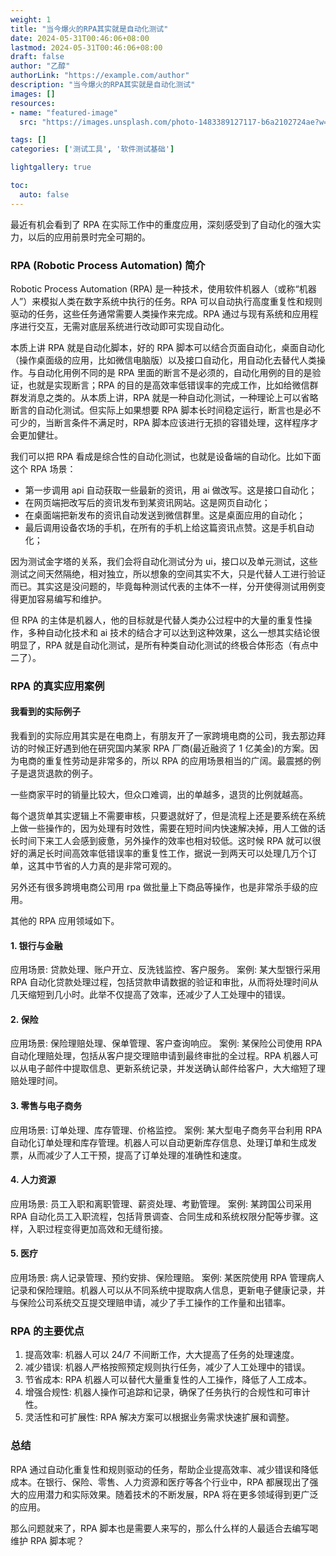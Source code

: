 ```yaml
---
weight: 1
title: "当今爆火的RPA其实就是自动化测试"
date: 2024-05-31T00:46:06+08:00
lastmod: 2024-05-31T00:46:06+08:00
draft: false
author: "乙醇"
authorLink: "https://example.com/author"
description: "当今爆火的RPA其实就是自动化测试"
images: []
resources:
- name: "featured-image"
  src: "https://images.unsplash.com/photo-1483389127117-b6a2102724ae?w=300"

tags: []
categories: ['测试工具', '软件测试基础']

lightgallery: true

toc:
  auto: false
---
```


最近有机会看到了 RPA 在实际工作中的重度应用，深刻感受到了自动化的强大实力，以后的应用前景时完全可期的。

### RPA (Robotic Process Automation) 简介

Robotic Process Automation (RPA) 是一种技术，使用软件机器人（或称“机器人”）来模拟人类在数字系统中执行的任务。RPA 可以自动执行高度重复性和规则驱动的任务，这些任务通常需要人类操作来完成。RPA 通过与现有系统和应用程序进行交互，无需对底层系统进行改动即可实现自动化。

本质上讲 RPA 就是自动化脚本，好的 RPA 脚本可以结合页面自动化，桌面自动化（操作桌面级的应用，比如微信电脑版）以及接口自动化，用自动化去替代人类操作。与自动化用例不同的是 RPA 里面的断言不是必须的，自动化用例的目的是验证，也就是实现断言；RPA 的目的是高效率低错误率的完成工作，比如给微信群群发消息之类的。从本质上讲，RPA 就是一种自动化测试，一种理论上可以省略断言的自动化测试。但实际上如果想要 RPA 脚本长时间稳定运行，断言也是必不可少的，当断言条件不满足时，RPA 脚本应该进行无损的容错处理，这样程序才会更加健壮。

我们可以把 RPA 看成是综合性的自动化测试，也就是设备端的自动化。比如下面这个 RPA 场景：

- 第一步调用 api 自动获取一些最新的资讯，用 ai 做改写。这是接口自动化；
- 在网页端把改写后的资讯发布到某资讯网站。这是网页自动化；
- 在桌面端把新发布的资讯自动发送到微信群里。这是桌面应用的自动化；
- 最后调用设备农场的手机，在所有的手机上给这篇资讯点赞。这是手机自动化；

因为测试金字塔的关系，我们会将自动化测试分为 ui，接口以及单元测试，这些测试之间天然隔绝，相对独立，所以想象的空间其实不大，只是代替人工进行验证而已。其实这是没问题的，毕竟每种测试代表的主体不一样，分开使得测试用例变得更加容易编写和维护。

但 RPA 的主体是机器人，他的目标就是代替人类办公过程中的大量的重复性操作，多种自动化技术和 ai 技术的结合才可以达到这种效果，这么一想其实结论很明显了，RPA 就是自动化测试，是所有种类自动化测试的终极合体形态（有点中二了）。

### RPA 的真实应用案例

#### 我看到的实际例子

我看到的实际应用其实是在电商上，有朋友开了一家跨境电商的公司，我去那边拜访的时候正好遇到他在研究国内某家 RPA 厂商(最近融资了 1 亿美金)的方案。因为电商的重复性劳动是非常多的，所以 RPA 的应用场景相当的广阔。最震撼的例子是退货退款的例子。

一些商家平时的销量比较大，但众口难调，出的单越多，退货的比例就越高。

每个退货单其实逻辑上不需要审核，只要退就好了，但是流程上还是要系统在系统上做一些操作的，因为处理有时效性，需要在短时间内快速解决掉，用人工做的话长时间下来工人会感到疲惫，另外操作的效率也相对较低。这时候 RPA 就可以很好的满足长时间高效率低错误率的重复性工作，据说一到两天可以处理几万个订单，这其中节省的人力真的是非常可观的。

另外还有很多跨境电商公司用 rpa 做批量上下商品等操作，也是非常杀手级的应用。

其他的 RPA 应用领域如下。

#### 1. 银行与金融

应用场景: 贷款处理、账户开立、反洗钱监控、客户服务。
案例: 某大型银行采用 RPA 自动化贷款处理过程，包括贷款申请数据的验证和审批，从而将处理时间从几天缩短到几小时。此举不仅提高了效率，还减少了人工处理中的错误。

#### 2. 保险

应用场景: 保险理赔处理、保单管理、客户查询响应。
案例: 某保险公司使用 RPA 自动化理赔处理，包括从客户提交理赔申请到最终审批的全过程。RPA 机器人可以从电子邮件中提取信息、更新系统记录，并发送确认邮件给客户，大大缩短了理赔处理时间。

#### 3. 零售与电子商务

应用场景: 订单处理、库存管理、价格监控。
案例: 某大型电子商务平台利用 RPA 自动化订单处理和库存管理。机器人可以自动更新库存信息、处理订单和生成发票，从而减少了人工干预，提高了订单处理的准确性和速度。

#### 4. 人力资源

应用场景: 员工入职和离职管理、薪资处理、考勤管理。
案例: 某跨国公司采用 RPA 自动化员工入职流程，包括背景调查、合同生成和系统权限分配等步骤。这样，入职过程变得更加高效和无缝衔接。

#### 5. 医疗

应用场景: 病人记录管理、预约安排、保险理赔。
案例: 某医院使用 RPA 管理病人记录和保险理赔。机器人可以从不同系统中提取病人信息，更新电子健康记录，并与保险公司系统交互提交理赔申请，减少了手工操作的工作量和出错率。

### RPA 的主要优点

1. 提高效率: 机器人可以 24/7 不间断工作，大大提高了任务的处理速度。
2. 减少错误: 机器人严格按照预定规则执行任务，减少了人工处理中的错误。
3. 节省成本: RPA 机器人可以替代大量重复性的人工操作，降低了人工成本。
4. 增强合规性: 机器人操作可追踪和记录，确保了任务执行的合规性和可审计性。
5. 灵活性和可扩展性: RPA 解决方案可以根据业务需求快速扩展和调整。

### 总结

RPA 通过自动化重复性和规则驱动的任务，帮助企业提高效率、减少错误和降低成本。在银行、保险、零售、人力资源和医疗等各个行业中，RPA 都展现出了强大的应用潜力和实际效果。随着技术的不断发展，RPA 将在更多领域得到更广泛的应用。

那么问题就来了，RPA 脚本也是需要人来写的，那么什么样的人最适合去编写喝维护 RPA 脚本呢？